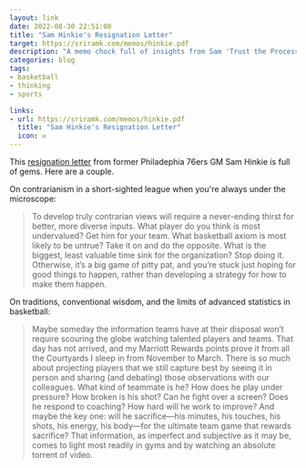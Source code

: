 ```yaml
---
layout: link
date: 2022-08-30 22:51:00
title: "Sam Hinkie's Resignation Letter"
target: https://sriramk.com/memos/hinkie.pdf
description: "A memo chock full of insights from Sam 'Trust the Process' Hinkie."
categories: blog
tags:
- basketball
- thinking
- sports

links:
- url: https://sriramk.com/memos/hinkie.pdf
  title: "Sam Hinkie's Resignation Letter"
  icon: ✉️
---
```


This [resignation letter](https://sriramk.com/memos/hinkie.pdf "Sam Hinkie Resignation") from former Philadephia 76ers GM Sam Hinkie is full of gems. Here are a couple.  

On contrarianism in a short-sighted league when you're always under the microscope:  

> To develop truly contrarian views will require a never-ending thirst for better, more diverse inputs. What player do you think is most undervalued? Get him for your team. What basketball axiom is most likely to be untrue? Take it on and do the opposite. What is the biggest, least valuable time sink for the organization? Stop doing it. Otherwise, it’s a big game of pitty pat, and you’re stuck just hoping for good things to happen, rather than developing a strategy for how to make them happen.  

On traditions, conventional wisdom, and the limits of advanced statistics in basketball:  
 
> Maybe someday the information teams have at their disposal won’t require scouring the globe watching talented players and teams. That day has not arrived, and my Marriott Rewards points prove it from all the Courtyards I sleep in from November to March. There is so much about projecting players that we still capture best by seeing it in person and sharing (and debating) those observations with our colleagues. What kind of teammate is he? How does he play under pressure? How broken is his shot? Can he fight over a screen? Does he respond to coaching? How hard will he work to improve? And maybe the key one: will he sacrifice—his minutes, his touches, his shots, his energy, his body—for the ultimate team game that rewards sacrifice? That information, as imperfect and subjective as it may be, comes to light most readily in gyms and by watching an absolute torrent of video.  

